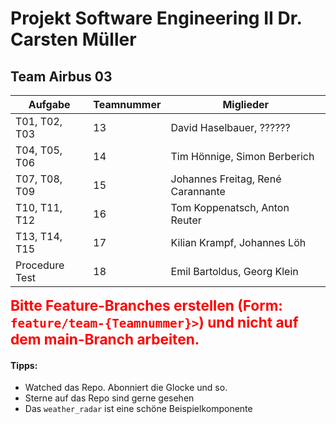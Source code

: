 # Projekt Software Engineering II Dr. Carsten Müller

## Team Airbus 03

|    Aufgabe     | Teamnummer | Miglieder                         |
|----------------|------------|-----------------------------------|
| T01, T02, T03  |     13     | David Haselbauer, ??????          |
| T04, T05, T06  |     14     | Tim Hönnige, Simon Berberich      |
| T07, T08, T09  |     15     | Johannes Freitag, René Carannante |
| T10, T11, T12  |     16     | Tom Koppenatsch, Anton Reuter     |
| T13, T14, T15  |     17     | Kilian Krampf, Johannes Löh       |
| Procedure Test |     18     | Emil Bartoldus, Georg Klein       |


<div style="color:red;font-size:17pt;font-weight: bolder">
Bitte Feature-Branches erstellen (Form: <code style="color:red">feature/team-{Teamnummer}&gt;</code>) und nicht auf dem main-Branch arbeiten.
</div>

#### Tipps:
 * Watched das Repo. Abonniert die Glocke und so.
 * Sterne auf das Repo sind gerne gesehen
 * Das `weather_radar` ist eine schöne Beispielkomponente